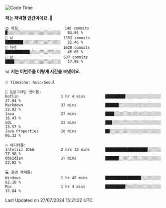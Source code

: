   <!--START_SECTION:waka-->
![Code Time](http://img.shields.io/badge/Code%20Time-427%20hrs%206%20mins-blue)

**저는 저녁형 인간이에요. 🦉** 

```text
🌞 아침                     140 commits         █░░░░░░░░░░░░░░░░░░░░░░░░   03.94 % 
🌆 낮　                     1152 commits        ████████░░░░░░░░░░░░░░░░░   32.46 % 
🌃 저녁                     1620 commits        ███████████░░░░░░░░░░░░░░   45.65 % 
🌙 밤　                     637 commits         ████░░░░░░░░░░░░░░░░░░░░░   17.95 % 
```


📊 **저는 이번주를 이렇게 시간을 보냈어요.** 

```text
🕑︎ Timezone: Asia/Seoul

💬 프로그래밍 언어들: 
Kotlin                   1 hr 4 mins         █████████░░░░░░░░░░░░░░░░   37.84 % 
Markdown                 37 mins             ██████░░░░░░░░░░░░░░░░░░░   22.02 % 
Java                     27 mins             ████░░░░░░░░░░░░░░░░░░░░░   16.43 % 
SQL                      23 mins             ███░░░░░░░░░░░░░░░░░░░░░░   13.57 % 
Java Properties          10 mins             ██░░░░░░░░░░░░░░░░░░░░░░░   06.32 % 

🔥 에디터들: 
IntelliJ IDEA            2 hrs 12 mins       ███████████████████░░░░░░   77.98 % 
Obsidian                 37 mins             ██████░░░░░░░░░░░░░░░░░░░   22.02 % 

💻 운영 체제들: 
Windows                  1 hr 45 mins        ████████████████░░░░░░░░░   62.16 % 
Mac                      1 hr 4 mins         █████████░░░░░░░░░░░░░░░░   37.84 % 
```


 Last Updated on 27/07/2024 15:21:22 UTC
<!--END_SECTION:waka-->
